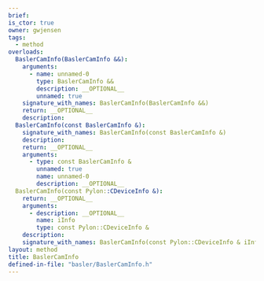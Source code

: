 ```yaml
---
brief:
is_ctor: true
owner: gwjensen
tags:
  - method
overloads:
  BaslerCamInfo(BaslerCamInfo &&):
    arguments:
      - name: unnamed-0
        type: BaslerCamInfo &&
        description: __OPTIONAL__
        unnamed: true
    signature_with_names: BaslerCamInfo(BaslerCamInfo &&)
    return: __OPTIONAL__
    description:
  BaslerCamInfo(const BaslerCamInfo &):
    signature_with_names: BaslerCamInfo(const BaslerCamInfo &)
    description:
    return: __OPTIONAL__
    arguments:
      - type: const BaslerCamInfo &
        unnamed: true
        name: unnamed-0
        description: __OPTIONAL__
  BaslerCamInfo(const Pylon::CDeviceInfo &):
    return: __OPTIONAL__
    arguments:
      - description: __OPTIONAL__
        name: iInfo
        type: const Pylon::CDeviceInfo &
    description:
    signature_with_names: BaslerCamInfo(const Pylon::CDeviceInfo & iInfo)
layout: method
title: BaslerCamInfo
defined-in-file: "basler/BaslerCamInfo.h"
---
```

